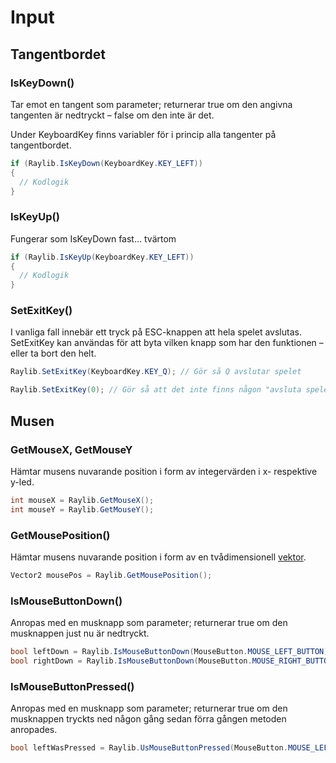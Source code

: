 # Input

## Tangentbordet

### IsKeyDown\(\)

Tar emot en tangent som parameter; returnerar true om den angivna tangenten är nedtryckt – false om den inte är det.

Under KeyboardKey finns variabler för i princip alla tangenter på tangentbordet.

```csharp
if (Raylib.IsKeyDown(KeyboardKey.KEY_LEFT))
{
  // Kodlogik
}
```

### IsKeyUp\(\)

Fungerar som IsKeyDown fast… tvärtom

```csharp
if (Raylib.IsKeyUp(KeyboardKey.KEY_LEFT))
{
  // Kodlogik
}
```

### SetExitKey\(\)

I vanliga fall innebär ett tryck på ESC-knappen att hela spelet avslutas. SetExitKey kan användas för att byta vilken knapp som har den funktionen – eller ta bort den helt.

```csharp
Raylib.SetExitKey(KeyboardKey.KEY_Q); // Gör så Q avslutar spelet

Raylib.SetExitKey(0); // Gör så att det inte finns någon "avsluta spelet-knapp".
```

## Musen

### GetMouseX, GetMouseY

Hämtar musens nuvarande position i form av integervärden i x- respektive y-led.

```csharp
int mouseX = Raylib.GetMouseX();
int mouseY = Raylib.GetMouseY();
```

### GetMousePosition\(\)

Hämtar musens nuvarande position i form av en tvådimensionell [vektor](../grundlaeggande/vektorer-numerics.md).

```csharp
Vector2 mousePos = Raylib.GetMousePosition();
```

### IsMouseButtonDown\(\)

Anropas med en musknapp som parameter; returnerar true om den musknappen just nu är nedtryckt.

```csharp
bool leftDown = Raylib.IsMouseButtonDown(MouseButton.MOUSE_LEFT_BUTTON);
bool rightDown = Raylib.IsMouseButtonDown(MouseButton.MOUSE_RIGHT_BUTTON);
```

### IsMouseButtonPressed\(\)

Anropas med en musknapp som parameter; returnerar true om den musknappen tryckts ned någon gång sedan förra gången metoden anropades.

```csharp
bool leftWasPressed = Raylib.UsMouseButtonPressed(MouseButton.MOUSE_LEFT_BUTTON);
```

